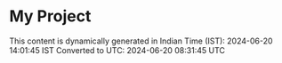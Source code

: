 # My Project

This content is dynamically generated in Indian Time (IST): 2024-06-20 14:01:45 IST
Converted to UTC: 2024-06-20 08:31:45 UTC
